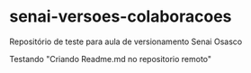 # senai-versoes-colaboracoes
Repositório de teste para aula de versionamento Senai Osasco

Testando "Criando Readme.md no repositorio remoto"
